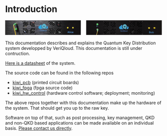 
# Introduction

![](pics/photo_alice_bob_cut.png)

This documentation describes and explains the Quantum Key Distribution system developped by VeriQloud. 
This documentation is still under contruction.


[Here is a datasheet](pics/kiwi_datasheet.pdf) of the system.

The source code can be found in the following repos

- [kiwi_pcb](https://github.com/Veriqloud/kiwi_pcb) (printed circuit boards)
- [kiwi_fpga](https://github.com/Veriqloud/kiwi_fpga) (fpga source code)
- [kiwi_hw_control](https://github.com/Veriqloud/kiwi_hw_control) (hardware control software; deployment; monitoring)

The above repos together with this documentation make up the hardware of the system. 
That should get you up to the raw key. 

Software on top of that, such as post processing, key management, QKD and non-QKD based applications can be made available on an individual basis. [Please contact us directly](https://veriqloud.com/contact/). 









